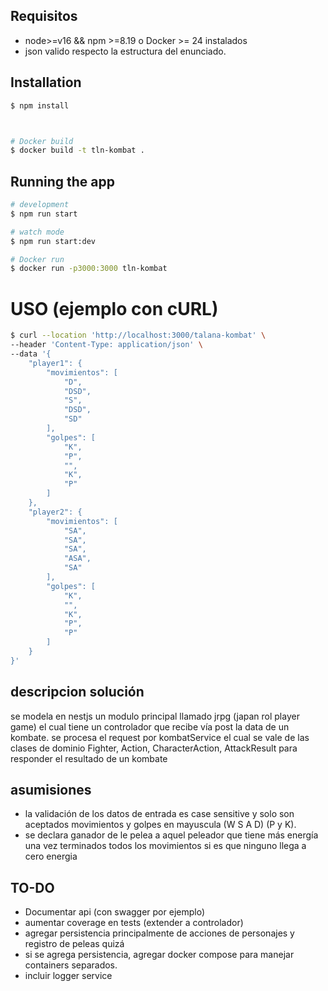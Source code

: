 
## Requisitos 

- node>=v16 && npm >=8.19 o Docker >= 24 instalados
- json valido respecto la estructura del enunciado.

## Installation

```bash
$ npm install



# Docker build
$ docker build -t tln-kombat .

```

## Running the app

```bash
# development
$ npm run start

# watch mode
$ npm run start:dev

# Docker run
$ docker run -p3000:3000 tln-kombat
```


# USO (ejemplo con cURL)

```bash
$ curl --location 'http://localhost:3000/talana-kombat' \
--header 'Content-Type: application/json' \
--data '{
    "player1": {
        "movimientos": [
            "D",
            "DSD",
            "S",
            "DSD",
            "SD"
        ],
        "golpes": [
            "K",
            "P",
            "",
            "K",
            "P"
        ]
    },
    "player2": {
        "movimientos": [
            "SA",
            "SA",
            "SA",
            "ASA",
            "SA"
        ],
        "golpes": [
            "K",
            "",
            "K",
            "P",
            "P"
        ]
    }
}'
```

## descripcion solución

se modela en nestjs un modulo principal  llamado jrpg (japan rol player game) el cual tiene un controlador que recibe vía post la data de un kombate.
se procesa el request por kombatService el cual se vale de las clases de dominio Fighter, Action, CharacterAction, AttackResult para responder el resultado de un kombate


## asumisiones

- la validación de los datos de entrada es case sensitive y solo son aceptados movimientos y golpes en mayuscula (W S A D) (P y K).
- se declara ganador de le pelea a aquel peleador que tiene más energía una vez terminados todos los movimientos si es que ninguno llega a cero energia


## TO-DO
- Documentar api (con swagger por ejemplo)
- aumentar coverage en tests  (extender a controlador)
- agregar persistencia principalmente de acciones de personajes y registro de peleas quizá
- si se agrega persistencia, agregar docker compose para manejar containers separados. 
- incluir logger service